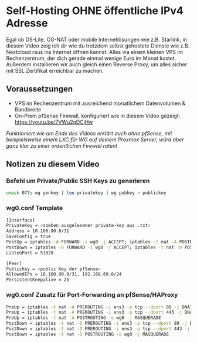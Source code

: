 # Self-Hosting OHNE öffentliche IPv4 Adresse
Egal ob DS-Lite, CG-NAT oder mobile Internetlösungen wie z.B. Starlink, in diesem Video zeig ich dir wie du trotzdem selbst gehostete Dienste wie z.B. Nextcloud raus ins Internet öffnen kannst. Alles via einem kleinen VPS im Rechenzentrum, der dich gerade einmal wenige Euro im Monat kostet. Außerdem installieren wir auch gleich einen Reverse Proxy, um alles sicher mit SSL Zertifikat erreichbar zu machen.

## Voraussetzungen

- VPS im Rechenzentrum mit ausreichend monatlichem Datenvolumen & Bandbreite
- On-Prem pfSense Firewall, konfiguriert wie in diesem Video gezeigt: https://youtu.be/7VWu2qDCjHw

*Funktioniert wie am Ende des Videos erklärt auch ohne pfSense, mit beispielsweise einem LXC für WG auf deinem Proxmox Server, würd aber ganz klar zu einer ordentlichen Firewall raten!* 

## Notizen zu diesem Video

### Befehl um Private/Public SSH Keys zu generieren

```bash
umask 077; wg genkey | tee privatekey | wg pubkey > publickey
```

### wg0.conf Template

```bash
[Interface] 
PrivateKey = <soeben ausgelesener private-key aus .txt>
Address = 10.100.90.0/31
SaveConfig = true 
PostUp = iptables -A FORWARD -i wg0 -j ACCEPT; iptables -t nat -A POSTROUTING -o ens3 -j MASQUERADE
PostDown = iptables -D FORWARD -i wg0 -j ACCEPT; iptables -t nat -D POSTROUTING -o ens3 -j MASQUERADE
ListenPort = 51820

[Peer]
PublicKey = <public Key der pfSense>
AllowedIPs = 10.100.90.0/31, 192.168.69.0/24
PersistentKeepalive = 25
```


### wg0.conf Zusatz für Port-Forwarding an pfSense/HAProxy

```bash
PreUp = iptables -t nat -A PREROUTING -i ens3 -p tcp --dport 80 -j DNAT --to-destination 10.100.90.1
PreUp = iptables -t nat -A PREROUTING -i ens3 -p tcp --dport 443 -j DNAT --to-destination 10.100.90.1
PreUp = iptables -t nat -A POSTROUTING -o wg0 -j MASQUERADE
PostDown = iptables -t nat -D PREROUTING -i ens3 -p tcp --dport 80 -j DNAT --to-destination 10.100.90.1
PostDown = iptables -t nat -D PREROUTING -i ens3 -p tcp --dport 443 -j DNAT --to-destination 10.100.90.1
PostDown = iptables -t nat -D POSTROUTING -o wg0 -j MASQUERADE
```
